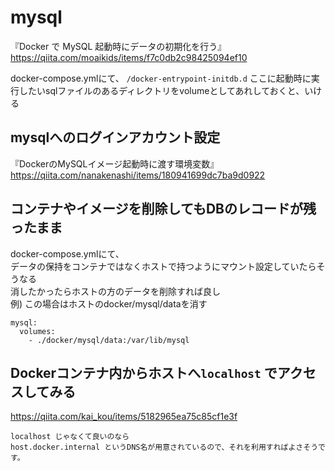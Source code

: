 # mysql
『Docker で MySQL 起動時にデータの初期化を行う』  
https://qiita.com/moaikids/items/f7c0db2c98425094ef10

docker-compose.ymlにて、 `/docker-entrypoint-initdb.d` ここに起動時に実行したいsqlファイルのあるディレクトリをvolumeとしてあれしておくと、いける

## mysqlへのログインアカウント設定
『DockerのMySQLイメージ起動時に渡す環境変数』  
https://qiita.com/nanakenashi/items/180941699dc7ba9d0922

## コンテナやイメージを削除してもDBのレコードが残ったまま
docker-compose.ymlにて、  
データの保持をコンテナではなくホストで持つようにマウント設定していたらそうなる  
消したかったらホストの方のデータを削除すれば良し  
例) この場合はホストのdocker/mysql/dataを消す
```
mysql:
  volumes:
    - ./docker/mysql/data:/var/lib/mysql
```

## Dockerコンテナ内からホストへ`localhost` でアクセスしてみる
https://qiita.com/kai_kou/items/5182965ea75c85cf1e3f
```
localhost じゃなくて良いのなら
host.docker.internal というDNS名が用意されているので、それを利用すればよさそうです。
```
